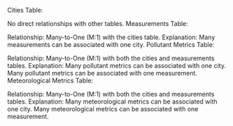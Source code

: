 Cities Table:

No direct relationships with other tables.
Measurements Table:

Relationship: Many-to-One (M:1) with the cities table.
Explanation: Many measurements can be associated with one city.
Pollutant Metrics Table:

Relationship: Many-to-One (M:1) with both the cities and measurements tables.
Explanation:
Many pollutant metrics can be associated with one city.
Many pollutant metrics can be associated with one measurement.
Meteorological Metrics Table:

Relationship: Many-to-One (M:1) with both the cities and measurements tables.
Explanation:
Many meteorological metrics can be associated with one city.
Many meteorological metrics can be associated with one measurement.